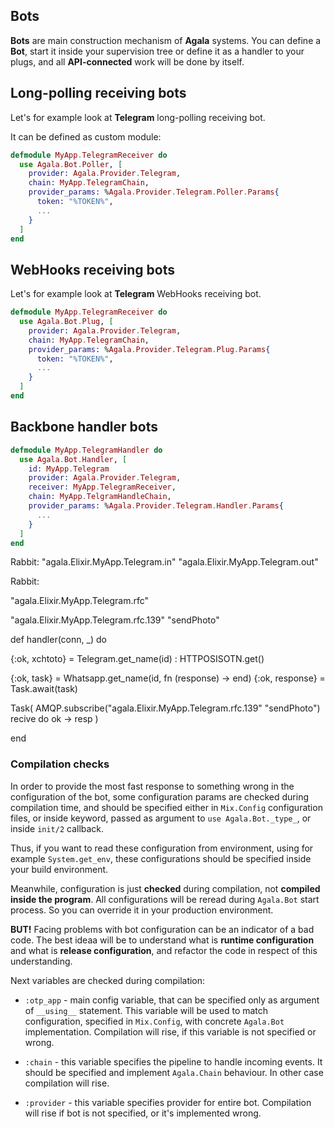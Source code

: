 ## Bots

**Bots** are main construction mechanism of **Agala** systems. You can define a **Bot**, start it inside your supervision tree
or define it as a handler to your plugs, and all **API-connected** work will be done by itself.

## Long-polling receiving bots

Let's for example look at **Telegram** long-polling receiving bot.

It can be defined as custom module:

```elixir
defmodule MyApp.TelegramReceiver do
  use Agala.Bot.Poller, [
    provider: Agala.Provider.Telegram,
    chain: MyApp.TelegramChain,
    provider_params: %Agala.Provider.Telegram.Poller.Params{
      token: "%TOKEN%",
      ...
    }
  ]
end
```

## WebHooks receiving bots

Let's for example look at **Telegram** WebHooks receiving bot.

```elixir
defmodule MyApp.TelegramReceiver do
  use Agala.Bot.Plug, [
    provider: Agala.Provider.Telegram,
    chain: MyApp.TelegramChain,
    provider_params: %Agala.Provider.Telegram.Plug.Params{
      token: "%TOKEN%",
      ...
    }
  ]
end
```



## Backbone handler bots

```elixir
defmodule MyApp.TelegramHandler do
  use Agala.Bot.Handler, [
    id: MyApp.Telegram
    provider: Agala.Provider.Telegram,
    receiver: MyApp.TelegramReceiver,
    chain: MyApp.TelgramHandleChain,
    provider_params: %Agala.Provider.Telegram.Handler.Params{
      ...
    }
  ]
end
```

Rabbit:
"agala.Elixir.MyApp.Telegram.in"
"agala.Elixir.MyApp.Telegram.out"

Rabbit:

"agala.Elixir.MyApp.Telegram.rfc"

"agala.Elixir.MyApp.Telegram.rfc.139" "sendPhoto"



def handler(conn, _) do

  {:ok, xchtoto} = Telegram.get_name(id) :
    HTTPOSISOTN.get()

  {:ok, task} = Whatsapp.get_name(id, fn (response) -> end)
  {:ok, response} = Task.await(task)

  Task(
    AMQP.subscribe("agala.Elixir.MyApp.Telegram.rfc.139" "sendPhoto")
    recive do
      ok -> resp
  )


end



### Compilation checks

In order to provide the most fast response to something wrong in the configuration of the bot, 
some configuration params are checked during compilation time, and should be specified either
in `Mix.Config` configuration files, or inside keyword, passed as argument to `use Agala.Bot._type_`,
or inside `init/2` callback.

Thus, if you want to read these configuration from environment, using for example `System.get_env`,
these configurations should be specified inside your build environment.

Meanwhile, configuration is just **checked** during compilation, not **compiled inside the program**.
All configurations will be reread during `Agala.Bot` start process. So you can override 
it in your production environment.

**BUT!** Facing problems with bot configuration can be an indicator of a bad code. The best ideaa will
be to understand what is **runtime configuration** and what is **release configuration**,
and refactor the code in respect of this understanding.

Next variables are checked during compilation:

* `:otp_app` - main config variable, that can be specified only as argument of `__using__` statement.
  This variable will be used to match configuration, specified in `Mix.Config`, with concrete `Agala.Bot`
  implementation. Compilation will rise, if this variable is not specified or wrong.

* `:chain` - this variable specifies the pipeline to handle incoming events. It should be specified and
  implement `Agala.Chain` behaviour. In other case compilation will rise.

* `:provider` - this variable specifies provider for entire bot. Compilation will rise if bot is not specified,
  or it's implemented wrong.